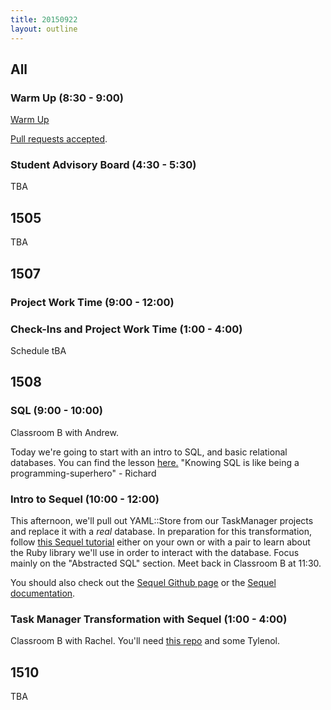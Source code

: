 ```yaml
---
title: 20150922
layout: outline
---
```


## All

### Warm Up (8:30 - 9:00)

[Warm Up](https://thewarmup.herokuapp.com)

[Pull requests accepted](https://github.com/mikedao/the-warm-up).

### Student Advisory Board (4:30 - 5:30)

TBA


## 1505

TBA


## 1507

### Project Work Time (9:00 - 12:00)

### Check-Ins and Project Work Time (1:00 - 4:00)

Schedule tBA


## 1508

### SQL (9:00 - 10:00)

Classroom B with Andrew.

Today we're going to start with an intro to SQL, and basic relational databases. You can find the lesson [here.](https://github.com/turingschool/lesson_plans/blob/master/ruby_02-web_applications_with_ruby/introduction_to_sql.markdown) "Knowing SQL is like being a programming-superhero" - Richard

### Intro to Sequel (10:00 - 12:00)

This afternoon, we'll pull out YAML::Store from our TaskManager projects and replace it with a *real* database. In preparation for this transformation, follow [this Sequel tutorial](http://tutorials.jumpstartlab.com/topics/sql/sequel.html) either on your own or with a pair to learn about the Ruby library we'll use in order to interact with the database. Focus mainly on the "Abstracted SQL" section. Meet back in Classroom B at 11:30.

You should also check out the [Sequel Github page](https://github.com/jeremyevans/sequel) or the [Sequel documentation](http://sequel.jeremyevans.net/).

### Task Manager Transformation with Sequel (1:00 - 4:00)

Classroom B with Rachel. You'll need [this repo](https://github.com/turingschool-examples/1508-task-manager) and some Tylenol.

## 1510

TBA
